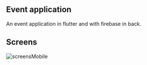 ## Event application

An event application in flutter and with firebase in back.

## Screens

![screensMobile](https://user-images.githubusercontent.com/58983575/163036726-60d30856-1946-4a22-b62c-84241a2b0ce4.png)
